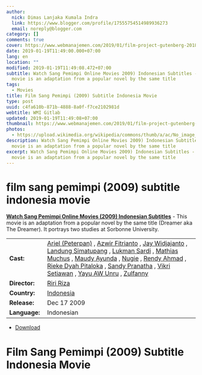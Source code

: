 ```yaml
---
author:
  nick: Dimas Lanjaka Kumala Indra
  link: https://www.blogger.com/profile/17555754514989936273
  email: noreply@blogger.com
category: []
comments: true
cover: https://www.webmanajemen.com/2019/01/film-project-gutenberg-2018-subtitle/ab93c1b0256b581497d4d4eabe9ad5c3.png
date: 2019-01-19T11:49:00.000+07:00
lang: en
location: ""
modified: 2019-01-19T11:49:08.472+07:00
subtitle: Watch Sang Pemimpi Online Movies 2009) Indonesian Subtitles - This
  movie is an adaptation from a popular novel by the same title
tags:
  - Movies
title: Film Sang Pemimpi (2009) Subtitle Indonesia Movie
type: post
uuid: c4fa610b-871b-4888-8a0f-f7ce2102981d
webtitle: WMI Gitlab
updated: 2019-01-19T11:49:08+07:00
thumbnail: https://www.webmanajemen.com/2019/01/film-project-gutenberg-2018-subtitle/ab93c1b0256b581497d4d4eabe9ad5c3.png
photos:
  - https://upload.wikimedia.org/wikipedia/commons/thumb/a/ac/No_image_available.svg/2048px-No_image_available.svg.png
description: Watch Sang Pemimpi Online Movies 2009) Indonesian Subtitles - This
  movie is an adaptation from a popular novel by the same title
excerpt: Watch Sang Pemimpi Online Movies 2009) Indonesian Subtitles - This
  movie is an adaptation from a popular novel by the same title
---
```


<h1 for="title" class="notranslate">film sang pemimpi (2009) subtitle indonesia  movie</h1>  <div>  <div class="entry-content entry-content-single" itemprop="description">  <p> <span class="notranslate"> <strong><a href="http://web-manajemen.blogspot.com/p/search.html?q=sang%20pemimpi%202009">Watch Sang Pemimpi Online Movies (2009) Indonesian Subtitles</a></strong> - This movie is an adaptation from a popular novel by the same title (Dreamer aka The Dreamer).</span> <span class="notranslate"> It portrays two studies at Sorbonne University.</span> </p>  <table>  <tbody><tr>  <td width="20%"> <span class="notranslate"> <strong>Cast:</strong></span> </td>  <td> <span class="notranslate"> <span><span><a href="http://web-manajemen.blogspot.com/p/search.html?q=cast%20ariel%20peterpan" rel="tag">Ariel (Peterpan)</a></span></span> , <span><span><a href="http://web-manajemen.blogspot.com/p/search.html?q=cast%20azwir%20fitrianto" rel="tag">Azwir Fitrianto</a></span></span> , <span><span><a href="http://web-manajemen.blogspot.com/p/search.html?q=cast%20jay%20widjajanto" rel="tag">Jay Widjajanto</a></span></span> , <span><span><a href="http://web-manajemen.blogspot.com/p/search.html?q=cast%20landung%20simatupang" rel="tag">Landung Simatupang</a></span></span> , <span><span><a href="http://web-manajemen.blogspot.com/p/search.html?q=cast%20lukman%20sardi" rel="tag">Lukman Sardi</a></span></span> , <span><span><a href="http://web-manajemen.blogspot.com/p/search.html?q=cast%20mathias%20muchus" rel="tag">Mathias Muchus</a></span></span> , <span><span><a href="http://web-manajemen.blogspot.com/p/search.html?q=cast%20maudy%20ayunda" rel="tag">Maudy Ayunda</a></span></span> , <span><span><a href="http://web-manajemen.blogspot.com/p/search.html?q=cast%20nugie" rel="tag">Nugie</a></span></span> , <span><span><a href="http://web-manajemen.blogspot.com/p/search.html?q=cast%20rendy%20ahmad" rel="tag">Rendy Ahmad</a></span></span> , <span><span><a href="http://web-manajemen.blogspot.com/p/search.html?q=cast%20rieke%20dyah%20pitaloka" rel="tag">Rieke Dyah Pitaloka</a></span></span> , <span><span><a href="http://web-manajemen.blogspot.com/p/search.html?q=cast%20sandy%20pranatha" rel="tag">Sandy Pranatha</a></span></span> , <span><span><a href="http://web-manajemen.blogspot.com/p/search.html?q=cast%20vikri%20setiawan" rel="tag">Vikri Setiawan</a></span></span> , <span><span><a href="http://web-manajemen.blogspot.com/p/search.html?q=cast%20yayu%20a%20w%20unru" rel="tag">Yayu AW Unru</a></span></span> , <span><span><a href="http://web-manajemen.blogspot.com/p/search.html?q=cast%20zulfanny" rel="tag">Zulfanny</a></span></span></span> </td>  </tr>  <tr>  <td width="20%"> <span class="notranslate"> <strong>Director:</strong></span> </td>  <td> <span class="notranslate"> <span><span><a href="http://web-manajemen.blogspot.com/p/search.html?q=director%20riri%20riza" rel="tag">Riri Riza</a></span></span></span> </td>  </tr>  <tr>  <td width="20%"> <span class="notranslate"> <strong>Country:</strong></span> </td>  <td> <span class="notranslate"> <span><a href="http://web-manajemen.blogspot.com/p/search.html?q=country%20indonesia" rel="tag">Indonesia</a></span></span> </td>  </tr>  <tr>  <td width="20%"> <span class="notranslate"> <strong>Release:</strong></span> </td>  <td><time itemprop="dateCreated" datetime="2009-12-17T00:00:00+00:00"><span class="notranslate"> <span>Dec 17 2009</span></span> </time></td>  </tr>  <tr>  <td width="20%"> <span class="notranslate"> <strong>Language:</strong></span> </td>  <td> <span class="notranslate"> <span property="inLanguage">Indonesian</span></span> </td>  </tr>  </tbody></table>  <p></p>  <div id="download" class="gmr-download-wrap clearfix"><ul class="list-inline gmr-download-list clearfix"><li> <a href="https://dimaslanjaka.github.io/page/safelink.html?url=aHR0cDovL2xpbmtzaHJpbmsubmV0LzdpNjVmRA==" class="button" rel="nofollow" target="_blank" title="Download link 1 The Dreamer (2009)"><span class="icon_download" aria-hidden="true"></span></a> <span class="notranslate"> <a href="https://dimaslanjaka.github.io/page/safelink.html?url=aHR0cDovL2xpbmtzaHJpbmsubmV0LzdpNjVmRA==" class="button" rel="nofollow" target="_blank" title="Download link 1 The Dreamer (2009)">Download</a></span> </li></ul></div>  <div class="gmr-grid idmuvi-core"><div class="row grid-container"><div class="clearfix"></div></div></div>  </div>  <h1 for="title"> <span class="notranslate"> Film Sang Pemimpi (2009) Subtitle Indonesia Movie</span> </h1>  </div>  <script src="https://codepen.io/dimaslanjaka/pen/aQRrbR.js"></script>